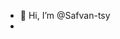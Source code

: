 - 👋 Hi, I’m @Safvan-tsy
- 
<!---
Safvan-tsy/Safvan-tsy is a ✨ special ✨ repository because its `README.md` (this file) appears on your GitHub profile.
You can click the Preview link to take a look at your changes.
--->
